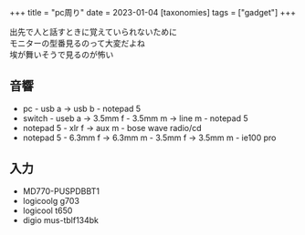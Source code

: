 +++
title = "pc周り"
date = 2023-01-04
[taxonomies]
tags = ["gadget"]
+++

出先で人と話すときに覚えていられないために\
モニターの型番見るのって大変だよね\
埃が舞いそうで見るのが怖い

## 音響
- pc - usb a -> usb b - notepad 5
- switch - useb a -> 3.5mm f - 3.5mm m -> line m - notepad 5
- notepad 5 - xlr f -> aux m - bose wave radio/cd
- notepad 5 - 6.3mm f -> 6.3mm m - 3.5mm f -> 3.5mm m - ie100 pro

## 入力
- MD770-PUSPDBBT1
- logicoolg g703
- logicool t650
- digio mus-tblf134bk